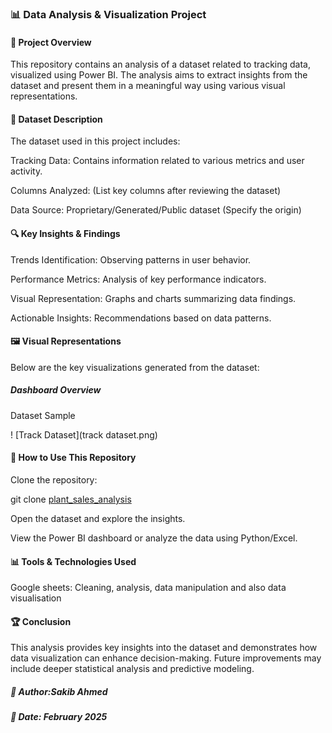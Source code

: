 ### 📊 Data Analysis & Visualization Project

#### 📝 Project Overview

This repository contains an analysis of a dataset related to tracking data, visualized using Power BI. The analysis aims to extract insights from the dataset and present them in a meaningful way using various visual representations.

#### 📂 Dataset Description

The dataset used in this project includes:

Tracking Data: Contains information related to various metrics and user activity.

Columns Analyzed: (List key columns after reviewing the dataset)

Data Source: Proprietary/Generated/Public dataset (Specify the origin)

#### 🔍 Key Insights & Findings

Trends Identification: Observing patterns in user behavior.

Performance Metrics: Analysis of key performance indicators.

Visual Representation: Graphs and charts summarizing data findings.

Actionable Insights: Recommendations based on data patterns.

#### 🖼️ Visual Representations

Below are the key visualizations generated from the dataset:

##### Dashboard Overview


Dataset Sample

! [Track Dataset](track dataset.png)

#### 📌 How to Use This Repository

Clone the repository:

git clone [plant_sales_analysis](https://github.com/sakibahmed-da/plant_sales_analysis.git)

Open the dataset and explore the insights.

View the Power BI dashboard or analyze the data using Python/Excel.

#### 📊 Tools & Technologies Used

Google sheets: Cleaning, analysis, data manipulation and also data visualisation

#### 🏆 Conclusion

This analysis provides key insights into the dataset and demonstrates how data visualization can enhance decision-making. Future improvements may include deeper statistical analysis and predictive modeling.

##### 📌 Author:Sakib Ahmed
##### 📅 Date: February 2025

